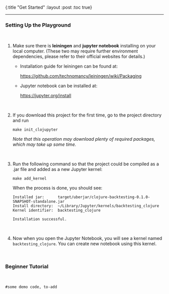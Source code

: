 {:title "Get Started"
 :layout :post
 :toc true}

---

### Setting Up the Playground
<br>

1. Make sure there is **leiningen** and **jupyter notebook** installing on your local computer. (These two may require further environment dependencies, please refer to their official websites for details.)

   - Installation guide for leiningen can be found at:

      <https://github.com/technomancy/leiningen/wiki/Packaging>

   - Jupyter notebook can be installed at: 

      <https://jupyter.org/install>

<br>

2. If you download this project for the first time, go to the project directory and run

   `make init_clojupyter`

   *Note that this operation may download plenty of required packages, which may take up some time.*

<br>

3. Run the following command so that the project could be compiled as a .jar file and added as a new Jupyter kernel:

   `make add_kernel`

   When the process is done, you should see:

   ```
   Installed jar:      target/uberjar/clojure-backtesting-0.1.0-SNAPSHOT-standalone.jar
   Install directory:  ~/Library/Jupyter/kernels/backtesting_clojure
   Kernel identifier:  backtesting_clojure
         
   Installation successful.
   ```

<br>

4. Now when you open the Jupyter Notebook, you will see a kernel named `backtesting_clojure`. You can create new notebook using this kernel.

<br>

### Beginner Tutorial
<br>

   ```
   #some demo code, to-add
   ```
